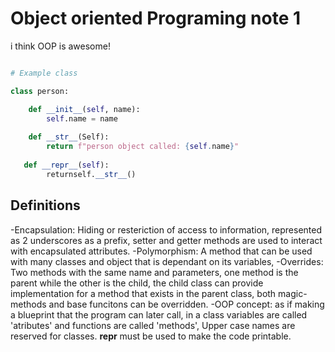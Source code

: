 # Object oriented Programing note 1

i think OOP is awesome!

```python

# Example class

class person:

    def __init__(self, name):
        self.name = name
    
    def __str__(Self):
        return f"person object called: {self.name}"
   
   def __repr__(self):
        returnself.__str__()


```

## Definitions
-Encapsulation: Hiding or resteriction of access to information, represented as 2 underscores as a prefix, setter and getter methods are used to interact with encapsulated attributes.
-Polymorphism: A method that can be used with many classes and object that is dependant on its variables,
-Overrides: Two methods with the same name and parameters, one method is the parent while the other is the child, the child class can provide implementation for a method that exists in the parent class, both magic-methods and base funcitons can be overridden.
-OOP concept: as if making a blueprint that the program can later call, in a class variables are called 'atributes' and functions are called 'methods', Upper case names are reserved for classes. __repr__ must be used to make the code printable.
